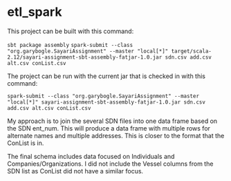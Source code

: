 # etl_spark

This project can be built with this command:

`sbt package assembly`
`spark-submit --class "org.garybogle.SayariAssignment" --master "local[*]" target/scala-2.12/sayari-assignment-sbt-assembly-fatjar-1.0.jar sdn.csv add.csv alt.csv conList.csv`

The project can be run with the current jar that is checked in with this command:

`spark-submit --class "org.garybogle.SayariAssignment" --master "local[*]" sayari-assignment-sbt-assembly-fatjar-1.0.jar sdn.csv add.csv alt.csv conList.csv`

My approach is to join the several SDN files into one data frame based on the SDN ent_num. This will produce a data frame with multiple rows for alternate names and multiple addresses. This is closer to the format that the ConList is in. 

The final schema includes data focused on Individuals and Companies/Organizations. I did not include the Vessel columns from the SDN list as ConList did not have a similar focus. 
